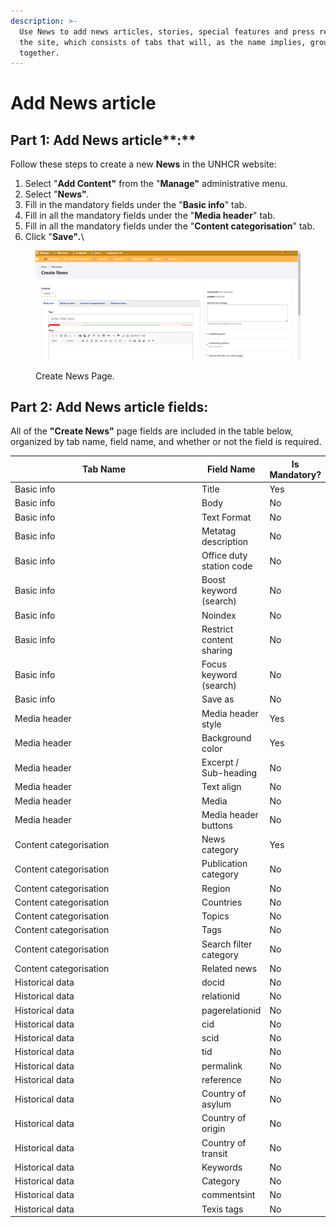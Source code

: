 ```yaml
---
description: >-
  Use News to add news articles, stories, special features and press releases to
  the site, which consists of tabs that will, as the name implies, group fields
  together.
---
```


# Add News article

## **Part 1: Add News** article\*\*:\*\*

Follow these steps to create a new **News** in the UNHCR website:

1. Select "**Add Content"** from the "**Manage"** administrative menu.
2. Select "**News"**_._
3. Fill in the mandatory fields under the "**Basic info**" tab.
4. Fill in all the mandatory fields under the "**Media header**" tab.
5. Fill in all the mandatory fields under the "**Content categorisation**" tab.
6. Click "**Save"**_**.**_\\

<figure><img src="../../../../drupal-platform-docs/.gitbook/assets/image (87).png" alt=""><figcaption><p>Create News Page.</p></figcaption></figure>

## **Part 2: Add News** article **fields:**

All of the **"Create News"** page fields are included in the table below, organized by tab name, field name, and whether or not the field is required.

<table data-full-width="true"><thead><tr><th width="362.6666666666667">Tab Name</th><th>Field Name</th><th>Is Mandatory?</th></tr></thead><tbody><tr><td>Basic info</td><td>Title</td><td>Yes</td></tr><tr><td>Basic info</td><td>Body</td><td>No</td></tr><tr><td>Basic info</td><td>Text Format</td><td>No</td></tr><tr><td>Basic info</td><td>Metatag description</td><td>No</td></tr><tr><td>Basic info</td><td>Office duty station code</td><td>No</td></tr><tr><td>Basic info</td><td>Boost keyword (search)</td><td>No</td></tr><tr><td>Basic info</td><td>Noindex</td><td>No</td></tr><tr><td>Basic info</td><td>Restrict content sharing</td><td>No</td></tr><tr><td>Basic info</td><td>Focus keyword (search)</td><td>No</td></tr><tr><td>Basic info</td><td>Save as</td><td>No</td></tr><tr><td>Media header</td><td>Media header style</td><td>Yes</td></tr><tr><td>Media header</td><td>Background color</td><td>Yes</td></tr><tr><td>Media header</td><td>Excerpt / Sub-heading</td><td>No</td></tr><tr><td>Media header</td><td>Text align</td><td>No</td></tr><tr><td>Media header</td><td>Media</td><td>No</td></tr><tr><td>Media header</td><td>Media header buttons</td><td>No</td></tr><tr><td>Content categorisation</td><td>News category</td><td>Yes</td></tr><tr><td>Content categorisation</td><td>Publication category</td><td>No</td></tr><tr><td>Content categorisation</td><td>Region</td><td>No</td></tr><tr><td>Content categorisation</td><td>Countries</td><td>No</td></tr><tr><td>Content categorisation</td><td>Topics</td><td>No</td></tr><tr><td>Content categorisation</td><td>Tags</td><td>No</td></tr><tr><td>Content categorisation</td><td>Search filter category<br></td><td>No</td></tr><tr><td>Content categorisation</td><td>Related news<br></td><td>No</td></tr><tr><td>Historical data</td><td>docid</td><td>No</td></tr><tr><td>Historical data</td><td>relationid</td><td>No</td></tr><tr><td>Historical data</td><td>pagerelationid</td><td>No</td></tr><tr><td>Historical data</td><td>cid</td><td>No</td></tr><tr><td>Historical data</td><td>scid<br></td><td>No</td></tr><tr><td>Historical data</td><td>tid</td><td>No</td></tr><tr><td>Historical data</td><td>permalink</td><td>No</td></tr><tr><td>Historical data</td><td>reference</td><td>No</td></tr><tr><td>Historical data</td><td>Country of asylum</td><td>No</td></tr><tr><td>Historical data</td><td>Country of origin</td><td>No</td></tr><tr><td>Historical data</td><td>Country of transit</td><td>No</td></tr><tr><td>Historical data</td><td>Keywords<br></td><td>No</td></tr><tr><td>Historical data</td><td>Category</td><td>No</td></tr><tr><td>Historical data</td><td>commentsint</td><td>No</td></tr><tr><td>Historical data</td><td>Texis tags</td><td>No</td></tr></tbody></table>
